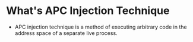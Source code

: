 # What's APC Injection Technique
* APC injection technique is a method of executing arbitrary code in the address space of a separate live process.
